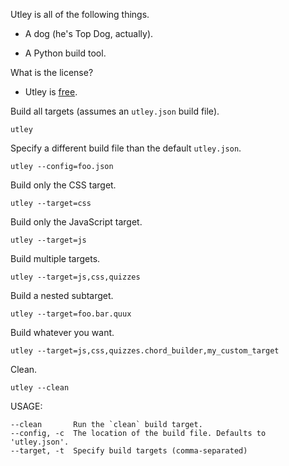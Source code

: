 Utley is all of the following things.

+ A dog (he's Top Dog, actually).

+ A Python build tool.

What is the license?
+ Utley is [free][wtfpl].

[wtfpl]: http://www.wtfpl.net/

Build all targets (assumes an `utley.json` build file).

    utley

Specify a different build file than the default `utley.json`.

    utley --config=foo.json

Build only the CSS target.

    utley --target=css

Build only the JavaScript target.

    utley --target=js

Build multiple targets.

    utley --target=js,css,quizzes

Build a nested subtarget.

    utley --target=foo.bar.quux

Build whatever you want.

    utley --target=js,css,quizzes.chord_builder,my_custom_target

Clean.

    utley --clean

USAGE:

    --clean       Run the `clean` build target.
    --config, -c  The location of the build file. Defaults to 'utley.json'.
    --target, -t  Specify build targets (comma-separated)

